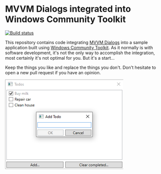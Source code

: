 # MVVM Dialogs integrated into Windows Community Toolkit

[![Build status](https://ci.appveyor.com/api/projects/status/4limox6egi9d77sj/branch/main?svg=true)](https://ci.appveyor.com/project/FantasticFiasco/mvvm-dialogs-integrated-into-windows-community-too/branch/main)

This repository contains code integrating [MVVM Dialogs](https://github.com/FantasticFiasco/mvvm-dialogs) into a sample application built using [Windows Community Toolkit](https://github.com/CommunityToolkit/WindowsCommunityToolkit). As it normally is with software development, it's not the only way to accomplish the integration, most certainly it's not optimal for you. But it's a start...

Keep the things you like and replace the things you don't. Don't hesitate to open a new pull request if you have an opinion.

![alt text](./doc/resources/app.png "Screenshot of the application")